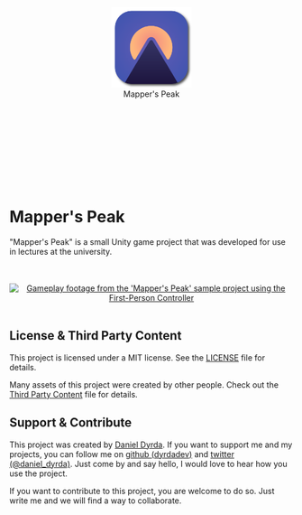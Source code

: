 
<br>
<br>
<br>
<br>
<br>
<br>
<div align=center display="flex" flexDirection="column">
<a href="https://github.com/dyrdadev/mappers-peak">
    <img src="./Media/icon.png" alt="An icon of the mapper's peak project." width="142px"/>
</a>
</div>
<div align=center margin-top="5px">
    Mapper's Peak
</div>
<br>
<br>
<br>
<br>
<br>
<br>
<br>
<br>
<br>



# Mapper's Peak

"Mapper's Peak" is a small Unity game project that was developed for use in lectures at the university.

<p align=center>
    <br>
    <br>
    <a href="https://github.com/dyrdadev/mappers-peak">
        <img src="./Media/first_person_controller_github_preview.gif" alt="Gameplay footage from the 'Mapper's Peak' sample project using the First-Person Controller"/>
    </a>
    <br>
    <br>
</p>

## License & Third Party Content

This project is licensed under a MIT license. See the [LICENSE](/LICENSE) file for details.

Many assets of this project were created by other people. Check out the [Third Party Content](/ThirdPartyContent.md) file for details.


## Support & Contribute

This project was created by [Daniel Dyrda](https://dyrda.io). If you want to support me and my projects, you can follow me on [github (dyrdadev)](https://github.com/dyrdadev) and [twitter (@daniel_dyrda)](https://twitter.com/daniel_dyrda). Just come by and say hello, I would love to hear how you use the project.

If you want to contribute to this project, you are welcome to do so. Just write me and we will find a way to collaborate.
